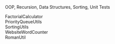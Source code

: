 OOP, Recursion, Data Structures, Sorting, Unit Tests

FactorialCalculator  
PriorityQueueUtils  
SortingUtils  
WebsiteWordCounter  
RomanUtil